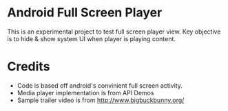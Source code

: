 Android Full Screen Player
==========================

This is an experimental project to test full screen player view. Key objective is to hide & show system UI when player is playing content.

Credits
==========
 * Code is based off android's convinient full screen activity.
 * Media player implementation is from API Demos
 * Sample trailer video is from http://www.bigbuckbunny.org/
